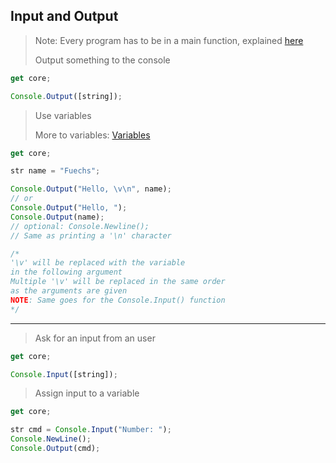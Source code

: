 ## Input and Output

> Note: Every program has to be in a main function, explained [here](main.md)
>
> Output something to the console
```ts
get core;

Console.Output([string]);
```

> Use variables
> 
> More to variables: [Variables](variables.md)
```ts
get core;

str name = "Fuechs"; 

Console.Output("Hello, \v\n", name);
// or
Console.Output("Hello, ");
Console.Output(name); 
// optional: Console.Newline();
// Same as printing a '\n' character

/* 
'\v' will be replaced with the variable 
in the following argument
Multiple '\v' will be replaced in the same order 
as the arguments are given
NOTE: Same goes for the Console.Input() function
*/
```

---

> Ask for an input from an user
```ts
get core;

Console.Input([string]);
```
> Assign input to a variable
```ts
get core;

str cmd = Console.Input("Number: ");
Console.NewLine();
Console.Output(cmd);
```
